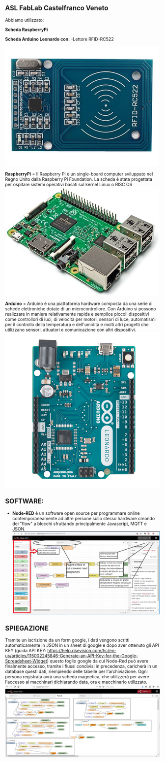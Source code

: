  ## ASL FabLab Castelfranco Veneto

Abbiamo utilizzato:
    
   **Scheda RaspberryPi**
   
   **Scheda Arduino Leonardo con:**
   -Lettore RFID-RC522 
     
![3](/IMAGES/3.jpg)
    


**RaspberryPi** = Il Raspberry Pi è un single-board computer sviluppato nel Regno Unito dalla Raspberry Pi Foundation. La scheda è stata progettata per ospitare sistemi operativi basati sul kernel Linux  o RISC OS
![1](/IMAGES/1.jpg)





**Arduino** = Arduino è una piattaforma hardware composta da una serie di schede elettroniche dotate di un microcontrollore. Con Arduino si possono realizzare in maniera relativamente rapida e semplice piccoli dispositivi come controllori di luci, di velocità per motori, sensori di luce, automatismi per il controllo della temperatura e dell&#39;umidità e molti altri progetti che utilizzano sensori, attuatori e comunicazione con altri dispositivi.
![2](/IMAGES/2.jpg)




## **SOFTWARE:**

* **Node-RED** è un software open source per programmare online contemporaneamente ad altre persone sullo stesso hardware creando dei &quot;flow&quot; a blocchi sfruttando principalmente Javascript, MQTT e JSON.
![4](/IMAGES/4.jpg)
      
 
 

## **SPIEGAZIONE**
   Tramite un iscrizione da un form google, i dati vengono scritti automaticamente in JSON in un sheet di google 
   e dopo aver ottenuto gli API KEY 
   (guida API KEY:
   https://help.risevision.com/hc/en-us/articles/115002245846-Generate-an-API-Key-for-the-Google-Spreadsheet-Widget) 
   questo foglio google da cui Node-Red può avere finalmente accesso, tramite i flussi condivisi in precedenza, caricherà 
   in un database questi dati, riempiendo delle tabelle per l'archiviazione. 
   Ogni persona registrata avrà una scheda magnetica, che utilizzerà per avere l'accesso ai macchinari 
   dichiarando data, ora e macchinario utilizzato.
   ![5](/IMAGES/5.jpg)
















